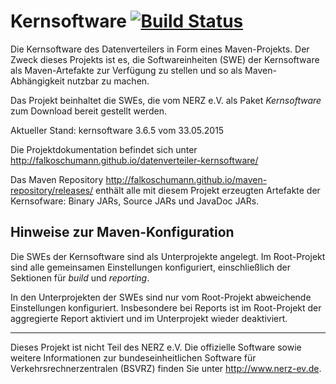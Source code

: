 Kernsoftware [![Build Status](https://travis-ci.org/falkoschumann/datenverteiler-kernsoftware.png)](https://travis-ci.org/falkoschumann/datenverteiler-kernsoftware)
============

Die Kernsoftware des Datenverteilers in Form eines Maven-Projekts. Der Zweck
dieses Projekts ist es, die Softwareinheiten (SWE) der Kernsoftware als
Maven-Artefakte zur Verfügung zu stellen und so als Maven-Abhängigkeit nutzbar
zu machen.

Das Projekt beinhaltet die SWEs, die vom NERZ e.V. als Paket *Kernsoftware* zum
Download bereit gestellt werden.

Aktueller Stand: kernsoftware 3.6.5 vom 33.05.2015

Die Projektdokumentation befindet sich unter
http://falkoschumann.github.io/datenverteiler-kernsoftware/

Das Maven Repository http://falkoschumann.github.io/maven-repository/releases/
enthält alle mit diesem Projekt erzeugten Artefakte der Kernsofware: Binary
JARs, Source JARs und JavaDoc JARs.


Hinweise zur Maven-Konfiguration
--------------------------------

Die SWEs der Kernsoftware sind als Unterprojekte angelegt. Im Root-Projekt sind
alle gemeinsamen Einstellungen konfiguriert, einschließlich der Sektionen für
*build* und *reporting*.

In den Unterprojekten der SWEs sind nur vom Root-Projekt abweichende
Einstellungen konfiguriert. Insbesondere bei Reports ist im Root-Projekt der
aggregierte Report aktiviert und im Unterprojekt wieder deaktiviert.


---

Dieses Projekt ist nicht Teil des NERZ e.V. Die offizielle Software sowie
weitere Informationen zur bundeseinheitlichen Software für
Verkehrsrechnerzentralen (BSVRZ) finden Sie unter http://www.nerz-ev.de.
